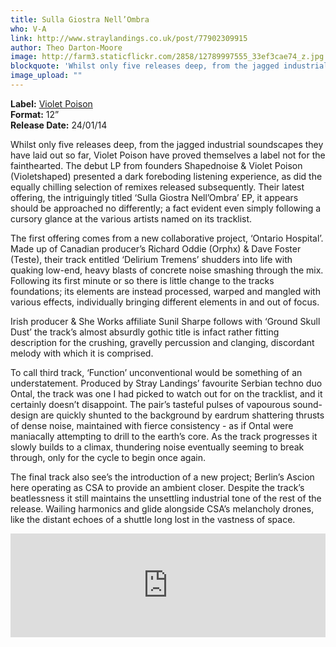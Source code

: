 ```yaml
---
title: Sulla Giostra Nell’Ombra
who: V-A
link: http://www.straylandings.co.uk/post/77902309915
author: Theo Darton-Moore
image: http://farm3.staticflickr.com/2858/12789997555_33ef3cae74_z.jpg
blockquote: 'Whilst only five releases deep, from the jagged industrial soundscapes they have laid out so far, Violet Poison have proved themselves a label not for the fainthearted. The debut LP from founders Shapednoise & Violet Poison (Violetshaped) presented a dark foreboding listening experience, as did the equally chilling selection of remixes released subsequently.'
image_upload: ""
---
```

**Label:** [Violet Poison](http://www.discogs.com/label/305299-Violet-Poison)
<br>**Format:** 12”
<br>**Release Date:** 24/01/14

Whilst only five releases deep, from the jagged industrial soundscapes they have laid out so far, Violet Poison have proved themselves a label not for the fainthearted. The debut LP from founders Shapednoise & Violet Poison (Violetshaped) presented a dark foreboding listening experience, as did the equally chilling selection of remixes released subsequently. Their latest offering, the intriguingly titled ‘Sulla Giostra Nell’Ombra’ EP, it appears should be approached no differently; a fact evident even simply following a cursory glance at the various artists named on its tracklist.

The first offering comes from a new collaborative project, ‘Ontario Hospital’. Made up of Canadian producer’s Richard Oddie (Orphx) & Dave Foster (Teste), their track entitled ‘Delirium Tremens’ shudders into life with quaking low-end, heavy blasts of concrete noise smashing through the mix. Following its first minute or so there is little change to the tracks foundations; its elements are instead processed, warped and mangled with various effects, individually bringing different elements in and out of focus.

Irish producer & She Works affiliate Sunil Sharpe follows with ‘Ground Skull Dust’ the track’s almost absurdly gothic title is infact rather fitting description for the crushing, gravelly percussion and clanging, discordant melody with which it is comprised.

To call third track, ‘Function’ unconventional would be something of an understatement. Produced by Stray Landings’ favourite Serbian techno duo Ontal, the track was one I had picked to watch out for on the tracklist, and it certainly doesn’t disappoint. The pair’s tasteful pulses of vapourous sound-design are quickly shunted to the background by eardrum shattering thrusts of dense noise, maintained with fierce consistency - as if Ontal were maniacally attempting to drill to the earth’s core. As the track progresses it slowly builds to a climax, thundering noise eventually seeming to break through, only for the cycle to begin once again.

The final track also see’s the introduction of a new project; Berlin’s Ascion here operating as CSA to provide an ambient closer. Despite the track’s beatlessness it still maintains the unsettling industrial tone of the rest of the release. Wailing harmonics and glide alongside CSA’s melancholy drones, like the distant echoes of a shuttle long lost in the vastness of space.

<iframe frameborder="no" height="166" scrolling="no" src="https://w.soundcloud.com/player/?url=https%3A//api.soundcloud.com/tracks/128330458&amp;color=ff5500&amp;auto_play=false&amp;hide_related=false&amp;show_artwork=true" width="100%"></iframe>